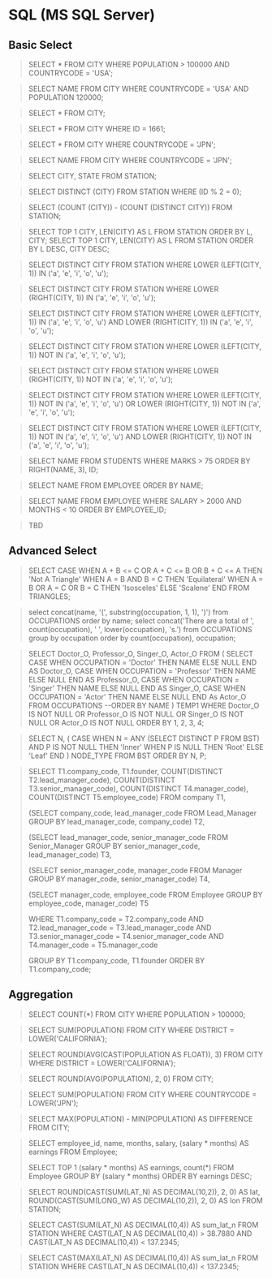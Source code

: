 # SQL (MS SQL Server)


## Basic Select
> SELECT * FROM CITY WHERE POPULATION > 100000 AND COUNTRYCODE = 'USA';

> SELECT NAME FROM CITY WHERE COUNTRYCODE = 'USA' AND POPULATION 120000;

> SELECT * FROM CITY;

> SELECT * FROM CITY WHERE ID = 1661;

> SELECT * FROM CITY WHERE COUNTRYCODE = 'JPN';

> SELECT NAME FROM CITY WHERE COUNTRYCODE = 'JPN';

> SELECT CITY, STATE FROM STATION;

> SELECT DISTINCT (CITY) FROM STATION WHERE (ID % 2 = 0);

> SELECT (COUNT (CITY)) - (COUNT (DISTINCT CITY)) FROM STATION;

> SELECT TOP 1 CITY, LEN(CITY) AS L FROM STATION ORDER BY L, CITY;
SELECT TOP 1 CITY, LEN(CITY) AS L FROM STATION ORDER BY L DESC, CITY DESC;

> SELECT DISTINCT CITY FROM STATION WHERE LOWER (LEFT(CITY, 1)) IN ('a', 'e', 'i', 'o', 'u'); 

> SELECT DISTINCT CITY FROM STATION WHERE LOWER (RIGHT(CITY, 1)) IN ('a', 'e', 'i', 'o', 'u'); 

> SELECT DISTINCT CITY FROM STATION WHERE LOWER (LEFT(CITY, 1)) IN ('a', 'e', 'i', 'o', 'u') AND LOWER (RIGHT(CITY, 1)) IN ('a', 'e', 'i', 'o', 'u');

> SELECT DISTINCT CITY FROM STATION WHERE LOWER (LEFT(CITY, 1)) NOT IN ('a', 'e', 'i', 'o', 'u'); 

> SELECT DISTINCT CITY FROM STATION WHERE LOWER (RIGHT(CITY, 1)) NOT IN ('a', 'e', 'i', 'o', 'u'); 

> SELECT DISTINCT CITY FROM STATION WHERE LOWER (LEFT(CITY, 1)) NOT IN ('a', 'e', 'i', 'o', 'u') OR LOWER (RIGHT(CITY, 1)) NOT IN ('a', 'e', 'i', 'o', 'u');

> SELECT DISTINCT CITY FROM STATION WHERE LOWER (LEFT(CITY, 1)) NOT IN ('a', 'e', 'i', 'o', 'u') AND LOWER (RIGHT(CITY, 1)) NOT IN ('a', 'e', 'i', 'o', 'u');

> SELECT NAME FROM STUDENTS WHERE MARKS > 75 ORDER BY RIGHT(NAME, 3), ID;

> SELECT NAME FROM EMPLOYEE ORDER BY NAME;

> SELECT NAME FROM EMPLOYEE WHERE SALARY > 2000 AND MONTHS < 10 ORDER BY EMPLOYEE_ID;

> TBD



## Advanced Select
> SELECT CASE WHEN A + B <= C OR A + C <= B OR B + C <= A THEN 'Not A Triangle'
            WHEN A = B AND B = C THEN 'Equilateral'
            WHEN A = B OR A = C OR B = C THEN 'Isosceles'
            ELSE 'Scalene'
        END
FROM TRIANGLES;

> select concat(name, '(', substring(occupation, 1, 1), ')') from OCCUPATIONS order by name;
select concat('There are a total of ', count(occupation), ' ', lower(occupation), 's.') from OCCUPATIONS
group by occupation order by count(occupation), occupation;

> SELECT Doctor_O, Professor_O, Singer_O, Actor_O
FROM
(
    SELECT
        CASE WHEN OCCUPATION = 'Doctor' THEN NAME ELSE NULL END AS Doctor_O,
        CASE WHEN OCCUPATION = 'Professor' THEN NAME ELSE NULL END AS Professor_O, 
        CASE WHEN OCCUPATION = 'Singer' THEN NAME ELSE NULL END AS Singer_O, 
        CASE WHEN OCCUPATION = 'Actor' THEN NAME ELSE NULL END As Actor_O
    FROM OCCUPATIONS
    --ORDER BY NAME
)
TEMP1
WHERE Doctor_O IS NOT NULL OR Professor_O IS NOT NULL OR Singer_O IS NOT NULL OR Actor_O IS NOT NULL
ORDER BY 1, 2, 3, 4;

> SELECT N, (
    CASE WHEN N = ANY (SELECT DISTINCT P FROM BST) AND P IS NOT NULL THEN 'Inner'
         WHEN P IS NULL THEN 'Root'
         ELSE 'Leaf'
    END
    ) NODE_TYPE
FROM BST
ORDER BY N, P;

> SELECT T1.company_code, T1.founder, COUNT(DISTINCT T2.lead_manager_code), COUNT(DISTINCT T3.senior_manager_code), COUNT(DISTINCT T4.manager_code), COUNT(DISTINCT T5.employee_code)
FROM company T1,
>
>(SELECT company_code, lead_manager_code
FROM Lead_Manager
GROUP BY lead_manager_code, company_code) T2,
>
>(SELECT lead_manager_code, senior_manager_code
FROM Senior_Manager
GROUP BY senior_manager_code, lead_manager_code) T3,
>
>(SELECT senior_manager_code, manager_code
FROM Manager
GROUP BY manager_code, senior_manager_code) T4,
>
>(SELECT manager_code, employee_code
FROM Employee
GROUP BY employee_code, manager_code) T5
>
>WHERE T1.company_code = T2.company_code
AND T2.lead_manager_code = T3.lead_manager_code
AND T3.senior_manager_code = T4.senior_manager_code
AND T4.manager_code = T5.manager_code
>
>GROUP BY T1.company_code, T1.founder
ORDER BY T1.company_code;


## Aggregation
> SELECT COUNT(*) FROM CITY WHERE POPULATION > 100000;

> SELECT SUM(POPULATION) FROM CITY WHERE DISTRICT = LOWER('CALIFORNIA');

> SELECT ROUND(AVG(CAST(POPULATION AS FLOAT)), 3) FROM CITY WHERE DISTRICT = LOWER('CALIFORNIA');

> SELECT ROUND(AVG(POPULATION), 2, 0) FROM CITY;

> SELECT SUM(POPULATION) FROM CITY WHERE COUNTRYCODE = LOWER('JPN');

> SELECT MAX(POPULATION) - MIN(POPULATION) AS DIFFERENCE FROM CITY;

> SELECT  employee_id, name, months, salary, (salary * months) AS earnings FROM Employee;
>
> SELECT TOP 1 (salary * months) AS earnings, count(*) FROM Employee GROUP BY (salary * months) ORDER BY earnings DESC;

> SELECT ROUND(CAST(SUM(LAT_N) AS DECIMAL(10,2)), 2, 0) AS lat, ROUND(CAST(SUM(LONG_W) AS DECIMAL(10,2)), 2, 0) AS lon FROM STATION;

> SELECT CAST(SUM(LAT_N) AS DECIMAL(10,4)) AS sum_lat_n
FROM STATION
WHERE CAST(LAT_N AS DECIMAL(10,4)) > 38.7880
AND CAST(LAT_N AS DECIMAL(10,4)) < 137.2345;

> SELECT CAST(MAX(LAT_N) AS DECIMAL(10,4)) AS sum_lat_n
FROM STATION
WHERE CAST(LAT_N AS DECIMAL(10,4)) < 137.2345;
<!--stackedit_data:
eyJoaXN0b3J5IjpbOTY2MjcwNzYwLC04MDg0MDQ3MCwxMTk3NT
c1NTIwLC0xMjcwODU2MjIxLC03MDc3MDQ3MjksLTEzODE4ODY2
ODcsLTgwMDg3MTc3NiwtMTM2MDQ0ODQ3LC00NzI5ODMzODIsLT
E3ODMxNjI2NjQsNzQ4MDI5OTY3LC0xNzY0NDE3NTk1LC0yNzI3
ODU0MTUsLTY3ODA3OTQxMF19
-->